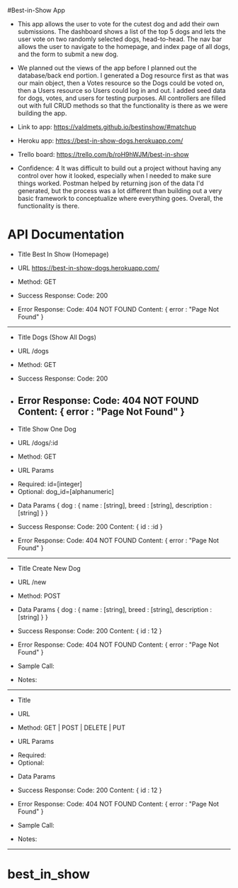 #Best-in-Show App
* This app allows the user to vote for the cutest dog and add their own submissions. The dashboard shows a list of the top 5 dogs and lets the user vote on two randomly selected dogs, head-to-head. The nav bar allows the user to navigate to the homepage, and index page of all dogs, and the form to submit a new dog.

* We planned out the views of the app before I planned out the database/back end portion. I generated a Dog resource first as that was our main object, then a Votes resource so the Dogs could be voted on, then a Users resource so Users could log in and out. I added seed data for dogs, votes, and users for testing purposes. All controllers are filled out with full CRUD methods so that the functionality is there as we were building the app.

* Link to app: https://valdmets.github.io/bestinshow/#matchup
* Heroku app: https://best-in-show-dogs.herokuapp.com/
* Trello board: https://trello.com/b/roH9hWJM/best-in-show
* Confidence: 4
  It was difficult to build out a project without having any control over         how it looked, especially when I needed to make sure things worked. Postman helped by returning json of the data I'd generated, but the process was a lot different than building out a very basic framework to conceptualize where everything goes. Overall, the functionality is there.

# API Documentation

* Title
  Best In Show (Homepage)

* URL
  https://best-in-show-dogs.herokuapp.com/

* Method:
  GET

* Success Response:
  Code: 200

* Error Response:
  Code: 404 NOT FOUND
  Content: { error : "Page Not Found" }
--------------------------------------------------------------------------------

* Title
  Dogs (Show All Dogs)

* URL
  /dogs

* Method:
  GET

* Success Response:
  Code: 200

* Error Response:
  Code: 404 NOT FOUND
  Content: { error : "Page Not Found" }
  --------------------------------------------------------------------------------

* Title
  Show One Dog

* URL
  /dogs/:id

* Method:
  GET

* URL Params
- Required: id=[integer]
- Optional: dog_id=[alphanumeric]

* Data Params
{
dog : {
  name : [string],
  breed : [string],
  description : [string]
  }
}

* Success Response:
  Code: 200
  Content: { id : :id }

* Error Response:
  Code: 404 NOT FOUND
  Content: { error : "Page Not Found" }
--------------------------------------------------------------------------------

* Title
  Create New Dog

* URL
  /new

* Method:
  POST

* Data Params
  {
  dog : {
    name : [string],
    breed : [string],
    description : [string]
    }
  }

* Success Response:
  Code: 200
  Content: { id : 12 }

* Error Response:
  Code: 404 NOT FOUND
  Content: { error : "Page Not Found" }

* Sample Call:

* Notes:
--------------------------------------------------------------------------------

* Title


* URL


* Method:
GET | POST | DELETE | PUT

* URL Params
- Required:
- Optional:

* Data Params


* Success Response:
  Code: 200
  Content: { id : 12 }

* Error Response:
  Code: 404 NOT FOUND
  Content: { error : "Page Not Found" }

* Sample Call:

* Notes:
--------------------------------------------------------------------------------
# best_in_show
